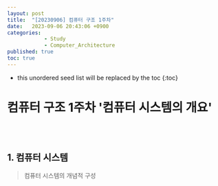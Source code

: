 ```yaml
---
layout: post
title:  "[20230906] 컴퓨터 구조 1주차"
date:   2023-09-06 20:43:06 +0900
categories: 
            - Study
            - Computer_Architecture
published: true
toc: true
---
```

* this unordered seed list will be replaced by the toc
{:toc}

# 컴퓨터 구조 1주차 '컴퓨터 시스템의 개요'

<br>
<br>

## 1. 컴퓨터 시스템

> 컴퓨터 시스템의 개념적 구성
